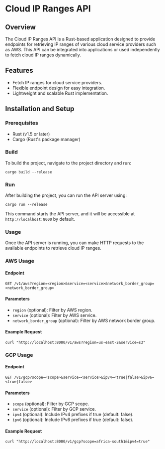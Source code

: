 # Cloud IP Ranges API

## Overview

The Cloud IP Ranges API is a Rust-based application designed to provide endpoints for retrieving IP ranges of various cloud service providers such as AWS. This API can be integrated into applications or used independently to fetch cloud IP ranges dynamically.

## Features

- Fetch IP ranges for cloud service providers.
- Flexible endpoint design for easy integration.
- Lightweight and scalable Rust implementation.

## Installation and Setup

### Prerequisites

- Rust (v1.5 or later)
- Cargo (Rust's package manager)

### Build

To build the project, navigate to the project directory and run:

```
cargo build --release
```

### Run

After building the project, you can run the API server using:

```
cargo run --release
```

This command starts the API server, and it will be accessible at `http://localhost:8000` by default.

### Usage

Once the API server is running, you can make HTTP requests to the available endpoints to retrieve cloud IP ranges.

### AWS Usage

#### Endpoint

```
GET /v1/aws?region=<region>&service=<service>&network_border_group=<network_border_group>
```

#### Parameters

- `region` (optional): Filter by AWS region.
- `service` (optional): Filter by AWS service.
- `network_border_group` (optional): Filter by AWS network border group.

#### Example Request

```
curl "http://localhost:8000/v1/aws?region=us-east-2&service=s3"
```

### GCP Usage

#### Endpoint

```
GET /v1/gcp?scope=<scope>&service=<service>&ipv4=<true|false>&ipv6=<true|false>
```

#### Parameters

- `scope` (optional): Filter by GCP scope.
- `service` (optional): Filter by GCP service.
- `ipv4` (optional): Include IPv4 prefixes if true (default: false).
- `ipv6` (optional): Include IPv6 prefixes if true (default: false).

#### Example Request

```
curl "http://localhost:8000/v1/gcp?scope=africa-south1&ipv4=true"
```